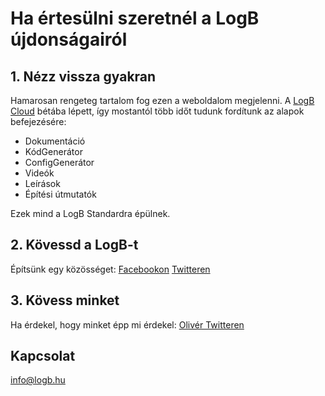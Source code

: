 # Ha értesülni szeretnél a LogB újdonságairól

## 1. Nézz vissza gyakran

Hamarosan rengeteg tartalom fog ezen a weboldalom megjelenni. A [LogB Cloud](https://cloud.logb.hu) bétába lépett, így mostantól több időt tudunk fordítunk az alapok befejezésére:

- Dokumentáció
- KódGenerátor
- ConfigGenerátor
- Videók
- Leírások
- Építési útmutatók

Ezek mind a LogB Standardra épülnek.

## 2. Kövessd a LogB-t

Építsünk egy közösséget:
[Facebookon](https://www.facebook.com/logbproject/)
[Twitteren](https://www.twitter.com/logbproject/)

## 3. Kövess minket

Ha érdekel, hogy minket épp mi érdekel: [Olivér Twitteren](https://www.twitter.com/remenyo/)

## Kapcsolat

[info@logb.hu](mailto:info@logb.hu)